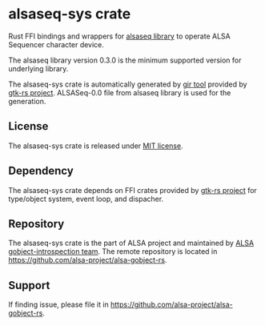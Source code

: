 # alsaseq-sys crate

Rust FFI bindings and wrappers for [alsaseq library](https://github.com/alsa-project/alsa-gobject) to
operate ALSA Sequencer character device.

The alsaseq library version 0.3.0 is the minimum supported version for underlying library.

The alsaseq-sys crate is automatically generated by [gir tool](https://gtk-rs.org/gir/book/) provided
by [gtk-rs project](https://gtk-rs.org/). ALSASeq-0.0 file from alsaseq library is used for the
generation.

## License

The alsaseq-sys crate is released under [MIT license](https://spdx.org/licenses/MIT.html).

## Dependency

The alsaseq-sys crate depends on FFI crates provided by [gtk-rs project](https://gtk-rs.org/) for
type/object system, event loop, and dispacher.

## Repository

The alsaseq-sys crate is the part of ALSA project and maintained by
[ALSA gobject-introspection team](https://alsa-project.github.io/gobject-introspection-docs/).
The remote repository is located in <https://github.com/alsa-project/alsa-gobject-rs>.

## Support

If finding issue, please file it in <https://github.com/alsa-project/alsa-gobject-rs>.
